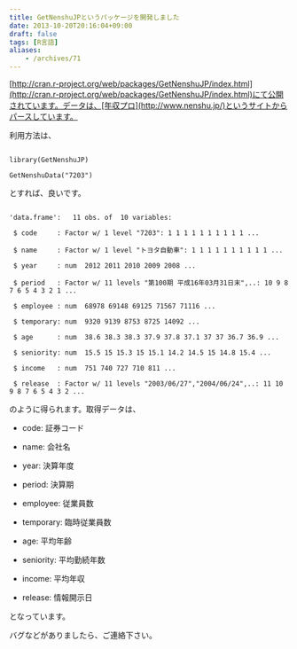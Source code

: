 ```yaml
---
title: GetNenshuJPというパッケージを開発しました
date: 2013-10-20T20:16:04+09:00
draft: false
tags: [R言語]
aliases:
    - /archives/71
---
```


[http://cran.r-project.org/web/packages/GetNenshuJP/index.html](http://cran.r-project.org/web/packages/GetNenshuJP/index.html)にて公開されています。データは、[年収プロ](http://www.nenshu.jp/)というサイトからパースしています。

利用方法は、
~~~~{.R}
library(GetNenshuJP)
GetNenshuData("7203")
~~~~
とすれば、良いです。

~~~~{.text}
'data.frame':	11 obs. of  10 variables:
 $ code     : Factor w/ 1 level "7203": 1 1 1 1 1 1 1 1 1 1 ...
 $ name     : Factor w/ 1 level "トヨタ自動車": 1 1 1 1 1 1 1 1 1 1 ...
 $ year     : num  2012 2011 2010 2009 2008 ...
 $ period   : Factor w/ 11 levels "第100期 平成16年03月31日末",..: 10 9 8 7 6 5 4 3 2 1 ...
 $ employee : num  68978 69148 69125 71567 71116 ...
 $ temporary: num  9320 9139 8753 8725 14092 ...
 $ age      : num  38.6 38.3 38.3 37.9 37.8 37.1 37 37 36.7 36.9 ...
 $ seniority: num  15.5 15 15.3 15 15.1 14.2 14.5 15 14.8 15.4 ...
 $ income   : num  751 740 727 710 811 ...
 $ release  : Factor w/ 11 levels "2003/06/27","2004/06/24",..: 11 10 9 8 7 6 5 4 3 2 ...
~~~~
のように得られます。取得データは、

* code: 証券コード
* name: 会社名
* year: 決算年度
* period: 決算期
* employee: 従業員数
* temporary: 臨時従業員数
* age: 平均年齢
* seniority: 平均勤続年数
* income: 平均年収
* release: 情報開示日

となっています。

バグなどがありましたら、ご連絡下さい。



